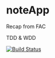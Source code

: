 # noteApp
Recap from FAC


TDD & WDD

[![Build Status](https://travis-ci.org/anniva/noteApp.svg?branch=master)](https://travis-ci.org/anniva/noteApp)


